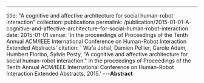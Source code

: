 ---
title: "A cognitive and affective architecture for social human-robot interaction"
collection: publications
permalink: /publication/2015-01-01-A-cognitive-and-affective-architecture-for-social-human-robot-interaction
date: 2015-01-01
venue: 'In the proceedings of Proceedings of the Tenth Annual ACM/IEEE International Conference on Human-Robot Interaction Extended Abstracts'
citation: ' Wafa Johal,  Damien Pellier,  Carole Adam,  Humbert Fiorino,  Sylvie Pesty, &quot;A cognitive and affective architecture for social human-robot interaction.&quot; In the proceedings of Proceedings of the Tenth Annual ACM/IEEE International Conference on Human-Robot Interaction Extended Abstracts, 2015.'
---**Abstract** 
